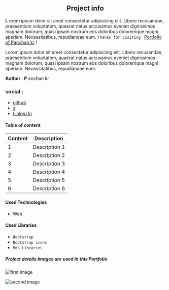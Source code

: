 ## <center>Project info</center>  

**L** orem ipsum dolor sit amet consectetur adipisicing elit. Libero recusandae, praesentium voluptatem, quaerat natus accusamus eveniet dignissimos magnam dolorum, quasi ipsam nostrum eos doloribus doloremque magni aperiam. Necessitatibus, repudiandae eum. `Thanks for visiting ` [Portfolio of Panchan kr](https://panchankrportfolio.com/panchankr) !

Lorem ipsum dolor sit amet consectetur adipisicing elit. Libero recusandae, praesentium voluptatem, quaerat natus accusamus eveniet dignissimos magnam dolorum, quasi ipsam nostrum eos doloribus doloremque magni aperiam. Necessitatibus, repudiandae eum.

**Author** : **P** anchan kr 

### social :  
- [github](https://github.com/panchankr)
- [x](https://twitter.com/panchankr)  
- [Linked In](https://www.linkedin.com/in/panchankr)  

#### Table of content  

| Content | Description |  
| ------- | ----------- |  
| 1 | Description 1 |  
| 2 | Description 2 |  
| 3 | Description 3 |  
| 4 | Description 4 |  
| 5 | Description 5 |
| 6 | Description 6 |

  #### Used Technologies  

  - Web  

#### Used Libraries  

- `Bootstrap`  
- `Bootstrap icons`  
- `Mdb Libraries`  

##### Project details Images are used in this Portfolio  

![first image](../images/five.jpg.jpeg)  


![second image](../images/eight.jpg.jpeg)
